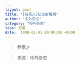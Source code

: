 ```yaml
---
layout: post
title: "[待录入]忆说廖耀湘"
author: "中外杂志"
category: "报刊杂志"
tags: 分类
date:  1900-01-01 00:00:00 +0000
---
```

> 乔家才


> 来源：中外杂志